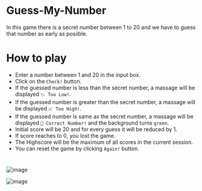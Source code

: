 # Guess-My-Number
In this game there is a secret number between 1 to 20 and we have to guess that number as early as posiible.

# How to play
- Enter a number between 1 and 20 in the input box.
- Click on the ```Check!``` button.
- If the guessed number is less than the secret number, a massage will be displayed ```📉 Too Low!```.
- If the guessed number is greater than the secret number, a massage will be displayed ```📈 Too High!```.
- If the guessed number is same as the secret number, a massage will be displayed ```🎉 Correct Number!``` and the background turns ```green```.
- Initial score will be 20 and for every guess it will be reduced by 1.
- If score reaches to 0, you lost the game.
- The Highscore will be the maximum of all scores in the current session.
- You can reset the game by clicking ```Again!``` button.

#
![image](https://user-images.githubusercontent.com/90456532/221398890-98d13d61-7c8e-459c-8895-7456781ed530.png)

![image](https://user-images.githubusercontent.com/90456532/221399200-921a8e40-70fc-44af-917b-638f4c305520.png)

